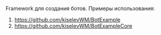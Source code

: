 Framework для создания ботов.
Примеры использования:
1) https://github.com/kiselevWM/BotExample
2) https://github.com/kiselevWM/BotExampleCore
